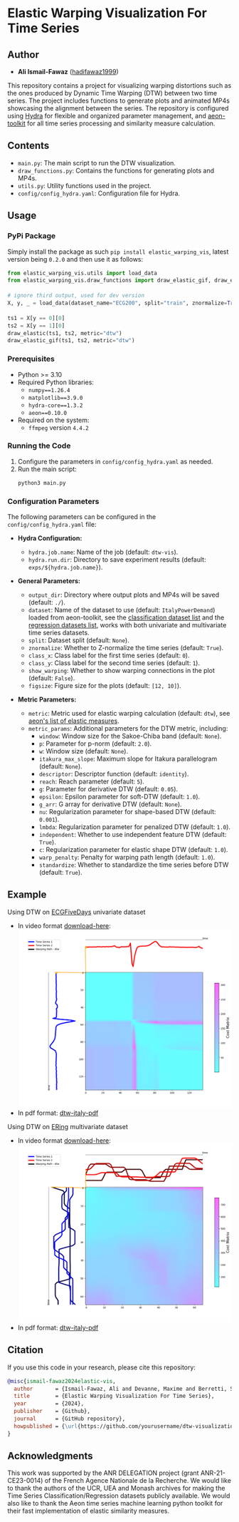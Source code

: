 # Elastic Warping Visualization For Time Series

## Author

- **Ali Ismail-Fawaz** ([hadifawaz1999](https://github.com/hadifawaz1999))

This repository contains a project for visualizing warping distortions such as the ones produced by Dynamic Time Warping (DTW) between two time series. The project includes functions to generate plots and animated MP4s showcasing the alignment between the series. The repository is configured using [Hydra](https://hydra.cc/docs/intro/) for flexible and organized parameter management, and [aeon-toolkit](https://www.aeon-toolkit.org/en/stable/) for all time series processing and similarity measure calculation.

## Contents

- `main.py`: The main script to run the DTW visualization.
- `draw_functions.py`: Contains the functions for generating plots and MP4s.
- `utils.py`: Utility functions used in the project.
- `config/config_hydra.yaml`: Configuration file for Hydra.


## Usage

### PyPi Package

Simply install the package as such `pip install elastic_warping_vis`, latest version being `0.2.0` and then use it as follows:
```Python
from elastic_warping_vis.utils import load_data
from elastic_warping_vis.draw_functions import draw_elastic_gif, draw_elastic

# ignore third output, used for dev version
X, y, _ = load_data(dataset_name="ECG200", split="train", znormalize=True)

ts1 = X[y == 0][0]
ts2 = X[y == 1][0]
draw_elastic(ts1, ts2, metric="dtw")
draw_elastic_gif(ts1, ts2, metric="dtw")

```

### Prerequisites

- Python >= 3.10
- Required Python libraries:
    - `numpy==1.26.4`
    - `matplotlib==3.9.0`
    - `hydra-core==1.3.2`
    - `aeon==0.10.0`
- Required on the system:
    - `ffmpeg` version `4.4.2`

### Running the Code

1. Configure the parameters in `config/config_hydra.yaml` as needed.
2. Run the main script:
    ```sh
    python3 main.py
    ```

### Configuration Parameters

The following parameters can be configured in the `config/config_hydra.yaml` file:

- **Hydra Configuration:**
  - `hydra.job.name`: Name of the job (default: `dtw-vis`).
  - `hydra.run.dir`: Directory to save experiment results (default: `exps/${hydra.job.name}`).

- **General Parameters:**
  - `output_dir`: Directory where output plots and MP4s will be saved (default: `./`).
  - `dataset`: Name of the dataset to use (default: `ItalyPowerDemand`) loaded from aeon-toolkit, see the [classification dataset list](https://github.com/aeon-toolkit/aeon/blob/main/aeon/datasets/tsc_datasets.py) and the [regression datasets list](https://github.com/aeon-toolkit/aeon/blob/main/aeon/datasets/tser_datasets.py), works with both univariate and multivariate time series datasets.
  - `split`: Dataset split (default: `None`).
  - `znormalize`: Whether to Z-normalize the time series (default: `True`).
  - `class_x`: Class label for the first time series (default: `0`).
  - `class_y`: Class label for the second time series (default: `1`).
  - `show_warping`: Whether to show warping connections in the plot (default: `False`).
  - `figsize`: Figure size for the plots (default: `[12, 10]`).

- **Metric Parameters:**
  - `metric`: Metric used for elastic warping calculation (default: `dtw`), see [aeon's list of elastic measures](https://www.aeon-toolkit.org/en/stable/api_reference/distances.html).
  - `metric_params`: Additional parameters for the DTW metric, including:
    - `window`: Window size for the Sakoe-Chiba band (default: `None`).
    - `p`: Parameter for p-norm (default: `2.0`).
    - `w`: Window size (default: `None`).
    - `itakura_max_slope`: Maximum slope for Itakura parallelogram (default: `None`).
    - `descriptor`: Descriptor function (default: `identity`).
    - `reach`: Reach parameter (default: `5`).
    - `g`: Parameter for derivative DTW (default: `0.05`).
    - `epsilon`: Epsilon parameter for soft-DTW (default: `1.0`).
    - `g_arr`: G array for derivative DTW (default: `None`).
    - `nu`: Regularization parameter for shape-based DTW (default: `0.001`).
    - `lmbda`: Regularization parameter for penalized DTW (default: `1.0`).
    - `independent`: Whether to use independent feature DTW (default: `True`).
    - `c`: Regularization parameter for elastic shape DTW (default: `1.0`).
    - `warp_penalty`: Penalty for warping path length (default: `1.0`).
    - `standardize`: Whether to standardize the time series before DTW (default: `True`).

## Example

Using DTW on [ECGFiveDays](http://timeseriesclassification.com/description.php?Dataset=ECGFiveDays) univariate dataset

- In video format [download-here](exps/dtw-vis/ECGFiveDays/dtw.mp4): ![dtw-italy](exps/dtw-vis/ECGFiveDays/dtw.gif)
- In pdf format: [dtw-italy-pdf](exps/dtw-vis/ECGFiveDays/dtw.pdf)

Using DTW on [ERing](http://timeseriesclassification.com/description.php?Dataset=ERing) multivariate dataset

- In video format [download-here](exps/dtw-vis/ERing/dtw.mp4): ![dtw-italy](exps/dtw-vis/ERing/dtw.gif)
- In pdf format: [dtw-italy-pdf](exps/dtw-vis/ERing/dtw.pdf)

## Citation

If you use this code in your research, please cite this repository:

```bibtex
@misc{ismail-fawaz2024elastic-vis,
  author       = {Ismail-Fawaz, Ali and Devanne, Maxime and Berretti, Stefano and Weber, Jonathan and Forestier, Germain},
  title        = {Elastic Warping Visualization For Time Series},
  year         = {2024},
  publisher    = {Github},
  journal      = {GitHub repository},
  howpublished = {\url{https://github.com/yourusername/dtw-visualization}}
}
```

## Acknowledgments

This work was supported by the ANR DELEGATION project (grant ANR-21-CE23-0014) of the French Agence Nationale de la Recherche.
We would like to thank the authors of the UCR, UEA and Monash archives for making the Time Series Classification/Regression datasets publicly available.
We would also like to thank the Aeon time series machine learning python toolkit for their fast implementation of elastic similarity measures.
